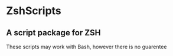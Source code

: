 # ZshScripts
## A script package for ZSH
These scripts may work with Bash, however there is no guarentee